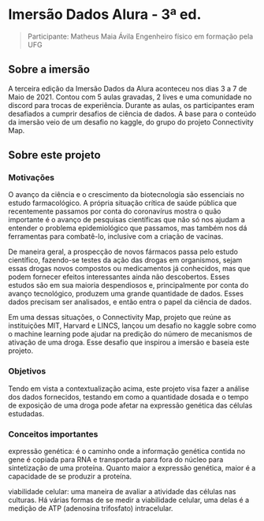 # Imersão Dados Alura - 3ª ed.

> Participante: Matheus Maia Ávila
> Engenheiro físico em formação pela UFG

## Sobre a imersão
A terceira edição da Imersão Dados da Alura aconteceu nos dias 3 a 7 de Maio de 2021. Contou com 5 aulas gravadas, 2 lives e uma comunidade no discord para trocas de experiência. Durante as aulas, os participantes eram desafiados a cumprir desafios de ciência de dados. A base para o conteúdo da imersão veio de um desafio no kaggle, do grupo do projeto Connectivity Map.

## Sobre este projeto

### Motivações
O avanço da ciência e o crescimento da biotecnologia são essenciais no estudo farmacológico. A própria situação crítica de saúde pública que recentemente passamos por conta do coronavírus mostra o quão importante é o avanço de pesquisas científicas que não só nos ajudam a entender o problema epidemiológico que passamos, mas também nos dá ferramentas para combatê-lo, inclusive com a criação de vacinas.

De maneira geral, a prospecção de novos fármacos passa pelo estudo científico, fazendo-se testes da ação das drogas em organismos, sejam essas drogas novos compostos ou medicamentos já conhecidos, mas que podem fornecer efeitos interessantes ainda não descobertos. Esses estudos são em sua maioria despendiosos e, principalmente por conta do avanço tecnológico, produzem uma grande quantidade de dados. Esses dados precisam ser analisados, e então entra o papel da ciência de dados.

Em uma dessas situações, o Connectivity Map, projeto que reúne as instituições MIT, Harvard e LINCS, lançou um desafio no kaggle sobre como o machine learning pode ajudar na predição do número de mecanismos de ativação de uma droga. Esse desafio que inspirou a imersão e baseia este projeto.

### Objetivos
Tendo em vista a contextualização acima, este projeto visa fazer a análise dos dados fornecidos, testando em como a quantidade dosada e o tempo de exposição de uma droga pode afetar na expressão genética das células estudadas.

### Conceitos importantes
expressão genética: é o caminho onde a informação genética contida no gene é copiada para RNA e transportada para fora do núcleo para sintetização de uma proteína. Quanto maior a expressão genética, maior é a capacidade de se produzir a proteína.

viabilidade celular: uma maneira de avaliar a atividade das células nas culturas. Há várias formas de se medir a viabilidade celular, uma delas é a medição de ATP (adenosina trifosfato) intracelular.
